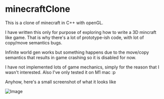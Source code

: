 # minecraftClone

This is a clone of minecraft in C++ with openGL.

I have written this only for purpose of exploring how to write a 3D mincraft like game.
That is why there's a lot of prototype-ish code, with lot of copy/move semantics bugs.

Infinite world gen works but something happens due to the move/copy semantics that results
in game crashing so it is disabled for now.

I have not implemented lots of game mechanics, simply for the reason that I wasn't interested. Also I've only tested it on M1 mac :p

Anyhow, here's a small screenshot of what it looks like

![Image](https://media.discordapp.net/attachments/931126671250165783/1157647520311283823/image.png?ex=65195ec4&is=65180d44&hm=0e4d4fe402f1322ce163d149fad878df733c33cbafc0247a0dd5364f35a628f3&=&width=540&height=556)
